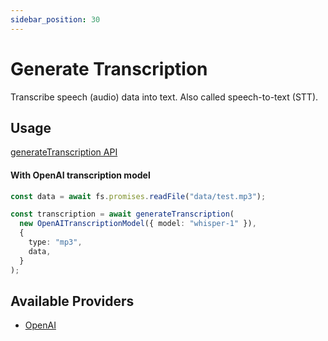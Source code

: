 ```yaml
---
sidebar_position: 30
---
```


# Generate Transcription

Transcribe speech (audio) data into text. Also called speech-to-text (STT).

## Usage

[generateTranscription API](/api/modules#generatetranscription)

#### With OpenAI transcription model

```ts
const data = await fs.promises.readFile("data/test.mp3");

const transcription = await generateTranscription(
  new OpenAITranscriptionModel({ model: "whisper-1" }),
  {
    type: "mp3",
    data,
  }
);
```

## Available Providers

- [OpenAI](/integration/model-provider/openai)
